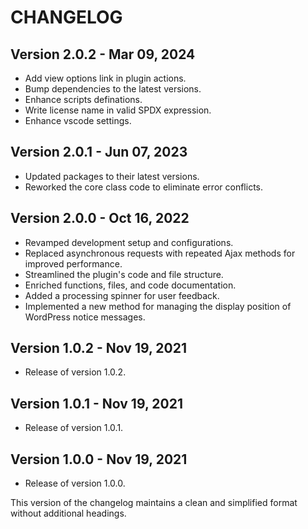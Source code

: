 # CHANGELOG

## Version 2.0.2 - Mar 09, 2024

- Add view options link in plugin actions.
- Bump dependencies to the latest versions.
- Enhance scripts definations.
- Write license name in valid SPDX expression.
- Enhance vscode settings.

## Version 2.0.1 - Jun 07, 2023

- Updated packages to their latest versions.
- Reworked the core class code to eliminate error conflicts.

## Version 2.0.0 - Oct 16, 2022

- Revamped development setup and configurations.
- Replaced asynchronous requests with repeated Ajax methods for improved performance.
- Streamlined the plugin's code and file structure.
- Enriched functions, files, and code documentation.
- Added a processing spinner for user feedback.
- Implemented a new method for managing the display position of WordPress notice messages.

## Version 1.0.2 - Nov 19, 2021

- Release of version 1.0.2.

## Version 1.0.1 - Nov 19, 2021

- Release of version 1.0.1.

## Version 1.0.0 - Nov 19, 2021

- Release of version 1.0.0.

This version of the changelog maintains a clean and simplified format without additional headings.
